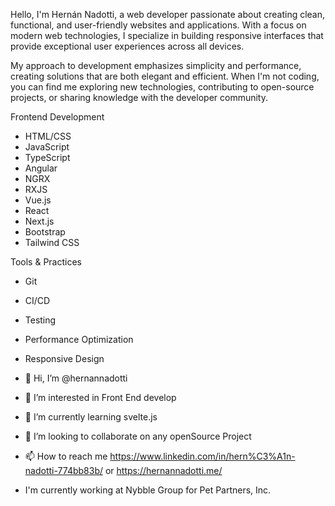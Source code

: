 Hello, I'm Hernán Nadotti, a web developer passionate about creating clean, functional, and user-friendly websites and applications.
With a focus on modern web technologies, I specialize in building responsive interfaces that provide exceptional user experiences across all devices.

My approach to development emphasizes simplicity and performance, creating solutions that are both elegant and efficient.
When I'm not coding, you can find me exploring new technologies, contributing to open-source projects, or sharing knowledge with the developer community.


Frontend Development
 -  HTML/CSS
 -  JavaScript
 -  TypeScript
 -  Angular
 -  NGRX
 -  RXJS
 -  Vue.js
 -  React
 -  Next.js
 -  Bootstrap
 -  Tailwind CSS

Tools & Practices
 - Git
 - CI/CD
 - Testing
 - Performance Optimization
 - Responsive Design




- 👋 Hi, I’m @hernannadotti
- 👀 I’m interested in Front End develop
- 🌱 I’m currently learning svelte.js
- 💞️ I’m looking to collaborate on any openSource Project
- 📫 How to reach me https://www.linkedin.com/in/hern%C3%A1n-nadotti-774bb83b/ or https://hernannadotti.me/
- I'm currently working at Nybble Group for Pet Partners, Inc.

<!---
hernannadotti/hernannadotti is a ✨ special ✨ repository because its `README.md` (this file) appears on your GitHub profile.
You can click the Preview link to take a look at your changes.
--->
